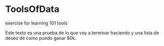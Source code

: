 # ToolsOfData
exercise for learning 101 tools

Este texto es una prueba de lo que voy a terminar haciendo y una lista de deseo de como puedo ganar 80k.
